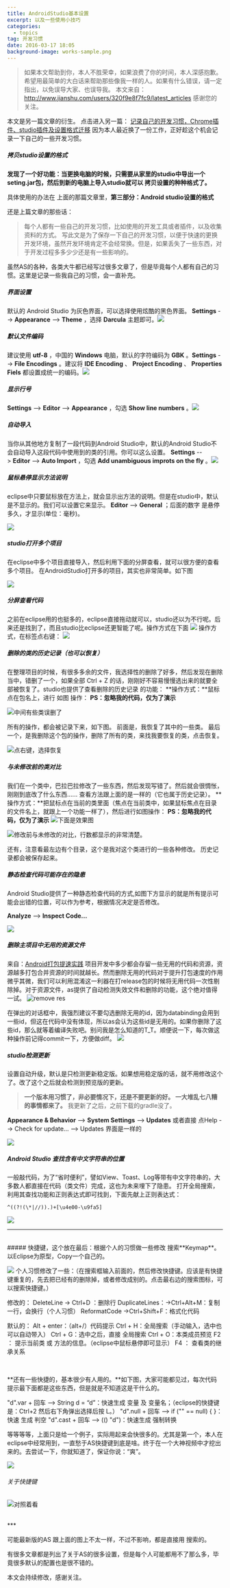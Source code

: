 ```yaml
---
title: AndroidStudio基本设置
excerpt: 以及一些使用小技巧
categories:
  - topics
tag: 开发习惯
date: 2016-03-17 18:05
background-image: works-sample.png
---
```


> 如果本文帮助到你，本人不胜荣幸，如果浪费了你的时间，本人深感抱歉。
希望用最简单的大白话来帮助那些像我一样的人。如果有什么错误，请一定指出，以免误导大家、也误导我。
本文来自：http://www.jianshu.com/users/320f9e8f7fc9/latest_articles
感谢您的关注。

本文是另一篇文章的衍生。
点击进入另一篇： [记录自己的开发习惯，Chrome插件、studio插件及设置格式迁移](http://www.jianshu.com/p/c4988c8be615)
因为本人最近换了一份工作，正好趁这个机会记录一下自己的一些开发习惯。

##### 拷贝studio设置的格式
**发现了一个好功能：当更换电脑的时候，只需要从家里的studio中导出一个seting.jar包，然后到新的电脑上导入studio就可以 拷贝设置的种种格式了。**

具体使用的办法在 上面的那篇文章里，**第三部分：Android studio设置的格式**

还是上篇文章的那些话：
> 每个人都有一些自己的开发习惯，比如使用的开发工具或者插件，以及收集资料的方式。
写此文是为了保存一下自己的开发习惯，以便于快速的更换开发环境，虽然开发环境肯定不会经常换。但是，如果丢失了一些东西，对于开发过程多多少少还是有一些影响的。

虽然AS的各种，各类大牛都已经写过很多文章了，但是毕竟每个人都有自己的习惯。这里是记录一些我自己的习惯，会一直补充。


##### 界面设置
默认的 Android Studio 为灰色界面，可以选择使用炫酷的黑色界面。
**Settings** --> **Appearance** --> **Theme** ，选择 **Darcula** 主题即可。[![](http://upload-images.jianshu.io/upload_images/1689895-78db927170da9795.png?imageMogr2/auto-orient/strip%7CimageView2/2/w/1240)](http://ask.android-studio.org/uploads/article/20141212/2e9c824339bacc270e07a8b47efc9400.png)

##### 默认文件编码
建议使用 **utf-8** ，中国的 **Windows** 电脑，默认的字符编码为 **GBK** 。**Settings** --> **File Encodings** 。建议将 **IDE Encoding** 、 **Project Encoding** 、 **Properties Fiels** 都设置成统一的编码。[![](http://upload-images.jianshu.io/upload_images/1689895-c855899b6503b2c8.png?imageMogr2/auto-orient/strip%7CimageView2/2/w/1240)](http://ask.android-studio.org/uploads/article/20141212/2d135e28f1b04d00c2775503a1f09ad4.png)

##### 显示行号
**Settings** --> **Editor** --> **Appearance** ，勾选 **Show line numbers** 。[![](http://upload-images.jianshu.io/upload_images/1689895-60c3118522fe84bf.png?imageMogr2/auto-orient/strip%7CimageView2/2/w/1240)](http://ask.android-studio.org/uploads/article/20141212/f33d02a14bd68a96650c236139041bd2.png)

##### 自动导入
当你从其他地方复制了一段代码到Android Studio中，默认的Android Studio不会自动导入这段代码中使用到的类的引用。你可以这么设置。
**Settings** --> **Editor** --> **Auto Import** ，勾选 **Add unambiguous improts on the fly** 。[![](http://upload-images.jianshu.io/upload_images/1689895-602269912150833c.png?imageMogr2/auto-orient/strip%7CimageView2/2/w/1240)](http://ask.android-studio.org/uploads/article/20141212/cad3a43633d78098097144cedfca91ab.png)

##### 鼠标悬停显示方法说明
eclipse中只要鼠标放在方法上，就会显示出方法的说明。但是在studio中，默认是不显示的。我们可以设置它来显示。
**Editor** --> **General** ；后面的数字 是悬停多久，才显示(单位：毫秒)。

![](http://upload-images.jianshu.io/upload_images/1689895-32284183ff838c33.png?imageMogr2/auto-orient/strip%7CimageView2/2/w/1240)


##### studio打开多个项目
在eclipse中多个项目直接导入，然后利用下面的分屏查看，就可以很方便的查看多个项目。
在AndroidStudio打开多的项目，其实也非常简单。如下图

![](http://upload-images.jianshu.io/upload_images/1689895-c1d7f00189d19f4c.png?imageMogr2/auto-orient/strip%7CimageView2/2/w/1240)

##### 分屏查看代码
之前在eclipse用的也挺多的，eclipse直接拖动就可以，studio还以为不行呢。后来还是找到了，而且studio比eclipse还更智能了呢。操作方式在下面
![](http://upload-images.jianshu.io/upload_images/1689895-33cd5c61204140f6.png?imageMogr2/auto-orient/strip%7CimageView2/2/w/1240)
操作方式，在标签点右键：
![](http://upload-images.jianshu.io/upload_images/1689895-f23afa7da560e122.png?imageMogr2/auto-orient/strip%7CimageView2/2/w/1240)

##### 删除的类的历史记录（也可以恢复）
在整理项目的时候，有很多多余的文件，我选择性的删除了好多，然后发现在删除当中，错删了一个，如果全部 Ctrl + Z 的话，刚刚好不容易慢慢选出来的就要全部被恢复了。studio也提供了查看删除的历史记录 的功能：
**操作方式：**鼠标点在包名上，进行 如图 操作：
**PS：忽略我的代码，仅为了演示**

![中间有些类误删了](http://upload-images.jianshu.io/upload_images/1689895-5f641772a0753e17.png?imageMogr2/auto-orient/strip%7CimageView2/2/w/1240)

所有的操作，都会被记录下来，如下图。
前面是，我恢复了其中的一些类。
最后一个，是我删除这个包的操作，删除了所有的类，来找我要恢复的类，点击恢复。

![点右键，选择恢复](http://upload-images.jianshu.io/upload_images/1689895-77ce0cda127c88d1.png?imageMogr2/auto-orient/strip%7CimageView2/2/w/1240)

##### 与未修改前的类对比
我们在一个类中，巴拉巴拉修改了一些东西，然后发现写错了。然后就会很惆怅，刚刚到底改了什么东西...... 查看方法跟上面的是一样的（它也属于历史记录）。
**操作方式：**把鼠标点在当前的类里面（焦点在当前类中，如果鼠标焦点在目录的文件名上，就跟上一个功能一样了），然后进行如图操作：
**PS：忽略我的代码，仅为了演示**
![下面是效果图](http://upload-images.jianshu.io/upload_images/1689895-b3d25146b40bc709.png?imageMogr2/auto-orient/strip%7CimageView2/2/w/1240)


![修改前与未修改的对比，行数都显示的非常清楚。](http://upload-images.jianshu.io/upload_images/1689895-bfd8bbf03469793f.png?imageMogr2/auto-orient/strip%7CimageView2/2/w/1240)

还有，注意看最左边有个目录，这个是我对这个类进行的一些各种修改。
历史记录都会被保存起来。


##### 静态检查代码可能存在的隐患
Android Studio提供了一种静态检查代码的方式,如图下方显示的就是所有提示可能会出错的位置，可以作为参考，根据情况决定是否修改。

**Analyze** --> **Inspect Code...**

![](http://upload-images.jianshu.io/upload_images/1689895-fd527f56fac71266.png?imageMogr2/auto-orient/strip%7CimageView2/2/w/1240)

##### 删除主项目中无用的资源文件
来自：[Android打包提速实践](http://www.jianshu.com/p/e456a5ac8613)
项目开发中多少都会存留一些无用的代码和资源，资源越多打包合并资源的时间就越长。然而删除无用的代码对于提升打包速度的作用微乎其微，我们可以利用混淆这一利器在打release包的时候将无用代码一次性剔除掉。对于资源文件，as提供了自动检测失效文件和删除的功能，这个绝对值得一试。
![remove res](http://upload-images.jianshu.io/upload_images/1689895-39e66c803dcff9da.png?imageMogr2/auto-orient/strip%7CimageView2/2/w/1240)

在弹出的对话框中，我强烈建议不要勾选删除无用的id，因为databinding会用到一些id，但这在代码中没有体现，所以as会认为这些id是无用的。如果你删除了这些id，那么就等着编译失败吧。别问我是怎么知道的T_T。顺便说一下，每次做这种操作前记得commit一下，方便做diff。
![](http://upload-images.jianshu.io/upload_images/1689895-cd6e7b8c8a444ed2.png?imageMogr2/auto-orient/strip%7CimageView2/2/w/1240)


##### studio检测更新
设置自动升级，默认是只检测更新稳定版。如果想用稳定版的话，就不用修改这个了。改了这个之后就会检测到预览版的更新。
> **一个版本用习惯了，非必要情况下，还是不要更新的好。 一大堆乱七八糟的事情都来了。**
我更新了之后，之前下载的gradle没了。

**Appearance & Behavior** --> **System Settings** --> **Updates** 或者直接
点Help --> Check for update... --> Updates 界面是一样的

![](http://upload-images.jianshu.io/upload_images/1689895-42b2944dbe4b0c29.png?imageMogr2/auto-orient/strip%7CimageView2/2/w/1240)

##### Android Studio 查找含有中文字符串的位置
一般敲代码，为了“省时便利”，譬如View、Toast、Log等带有中文字符串的，大多数人都直接在代码（类文件）完成，这也为未来埋下了隐患。
打开全局搜索，利用其查找功能和正则表达式即可找到，下面先献上正则表达式：

    ^((?!(\*|//)).)+[\u4e00-\u9fa5]

![](http://upload-images.jianshu.io/upload_images/1689895-081a19dc564c10aa.png?imageMogr2/auto-orient/strip%7CimageView2/2/w/1240)

***
<br />
##### 快捷键，这个放在最后：根据个人的习惯做一些修改
搜索**Keymap**。以Eclipse为原型，Copy一个自己的。

![](http://upload-images.jianshu.io/upload_images/1689895-9e7b89c47da4e12a.png?imageMogr2/auto-orient/strip%7CimageView2/2/w/1240)
个人习惯修改了一些：（在搜索框输入前面的，然后修改快捷键。应该是有快捷键重复的，先去把已经有的删除掉，或者修改成别的。点击最右边的搜索图标，可以搜索快捷键。）

修改的：
DeleteLine -> Ctrl+D ：删除行
DuplicateLines：->Ctrl+Alt+M：复制一行，会换行（个人习惯）
ReformatCode ->Ctrl+Shift+F：格式化代码

默认的：
Alt + enter：（alt+/）代码提示
Ctrl + H：全局搜索（手动输入，选中也可以自动带入）
Ctrl + G：选中之后，直接 全局搜索
Ctrl + O：本类成员预览
F2 ： 提示当前类 或 方法的信息。（eclipse中鼠标悬停即可显示）
F4 ： 查看类的继承关系

<br />

**还有一些快捷的，基本很少有人用的。**如下图，大家可能都见过，每次代码提示最下面都是这些东西，但是就是不知道这是干什么的。

"d".var + 回车 --> String d = “d”：快速生成 变量 及 变量名；（eclipse的快捷键是：Ctrl+2 然后右下角弹出选择后按 L。）
"d".null + 回车 --> if ("" == null) {    }：快速 生成 判空
"d".cast + 回车 --> (() "d")：快速生成 强制转换

等等等等，上面只是给一个例子，实际用起来会快很多的。尤其是第一个，本人在eclipse中经常用到，一直愁于AS快捷键到底是啥。终于在一个大神视频中才挖出来的。去尝试一下，你就知道了，保证你说：“爽”。

![](http://upload-images.jianshu.io/upload_images/1689895-08f4cc2babc11199.png?imageMogr2/auto-orient/strip%7CimageView2/2/w/1240)


###### 关于快捷键


![对照着看](http://upload-images.jianshu.io/upload_images/1689895-cd1c6fe5bdd502a3.png?imageMogr2/auto-orient/strip%7CimageView2/2/w/1240)

<br >
***
<br >

可能最新版的AS 跟上面的图上不太一样，不过不影响，都是直接用 搜索的。

有很多文章都是列出了关于AS的很多设置，但是每个人可能都用不了那么多，毕竟很多默认的配置也是很不错的。

本文会持续修改，感谢关注。